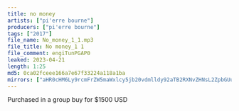 ```yaml
---
title: no money
artists: ["pi'erre bourne"]
producers: ["pi'erre bourne"]
tags: ["2017"]
file_name: No_money_1_1.mp3
file_title: No money_1 1
file_comment: engiTunPGAP0
leaked: 2023-04-21
length: 1:25
md5: 0ca02fceee166a7e67f33224a118a1ba
mirrors: ["aHR0cHM6Ly9rcmFrZW5maWxlcy5jb20vdmlldy92aTB2RXNvZHNsL2ZpbGUuaHRtbA==", "aHR0cHM6Ly9kYnJlZS5vcmcvdi8yMDUyM2M="]
---
```

Purchased in a group buy for $1500 USD
